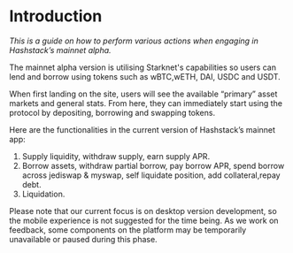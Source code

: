 # Introduction

_This is a guide on how to perform various actions when engaging in Hashstack’s mainnet alpha._

The mainnet alpha version is utilising Starknet's capabilities so users can lend and borrow using tokens such as wBTC,wETH, DAI, USDC and USDT.

When first landing on the site, users will see the available “primary” asset markets and general stats. From here, they can immediately start using the protocol by depositing, borrowing and swapping tokens.

Here are the functionalities in the current version of Hashstack’s mainnet app:

1. Supply liquidity, withdraw supply, earn supply APR.
2. Borrow assets, withdraw partial borrow, pay borrow APR, spend borrow across jediswap & myswap, self liquidate position, add collateral,repay debt.
3. Liquidation.

Please note that our current focus is on desktop version development, so the mobile experience is not suggested for the time being. As we work on feedback, some components on the platform may be temporarily unavailable or paused during this phase.
